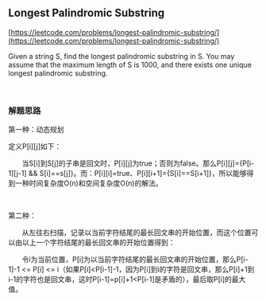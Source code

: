 ## Longest Palindromic Substring

[https://leetcode.com/problems/longest-palindromic-substring/](https://leetcode.com/problems/longest-palindromic-substring/)

Given a string S, find the longest palindromic substring in S. You may assume that the maximum length of S is 1000, and there exists one unique longest palindromic substring.

<br>

### 解题思路

第一种：动态规划

定义P[i][j]如下：

&nbsp;&nbsp;&nbsp;&nbsp;&nbsp;&nbsp;&nbsp;当S[i]到S[j]的子串是回文时，P[i][j]为true；否则为false。那么P[i][j]={P[i-1][j-1] && S[i]==s[j]}。而：P[i][i]=true、P[i][i+1]={S[i]==S[i+1]}，所以能够得到一种时间复杂度O(n)和空间复杂度O(n)的解法。

<br>

第二种：

&nbsp;&nbsp;&nbsp;&nbsp;&nbsp;&nbsp;&nbsp;从左往右扫描，记录以当前字符结尾的最长回文串的开始位置，而这个位置可以由以上一个字符结尾的最长回文串的开始位置得到：

&nbsp;&nbsp;&nbsp;&nbsp;&nbsp;&nbsp;&nbsp;令i为当前位置，P[i]为以当前字符结尾的最长回文串的开始位置，那么P[i-1]-1 <= P[i] <= i（如果P[i]<P[i-1]-1，因为P[i]到i的字符是回文串，那么P[i]+1到i-1的字符也是回文串，这时P[i-1]=p[i]+1<P[i-1]是矛盾的），最后取P[i]的最大值。